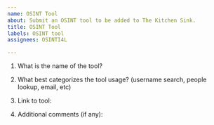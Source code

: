 ```yaml
---
name: OSINT Tool
about: Submit an OSINT tool to be added to The Kitchen Sink.
title: OSINT Tool
labels: OSINT tool
assignees: OSINTI4L

---
```


1) What is the name of the tool?


2) What best categorizes the tool usage?
(username search, people lookup, email, etc)


3) Link to tool:


4) Additional comments (if any):
